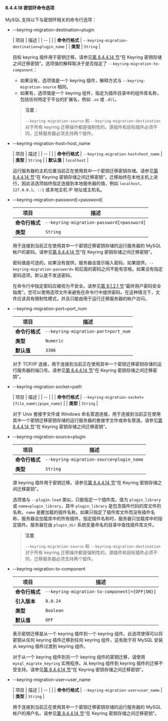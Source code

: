#### 8.4.4.18 密钥环命令选项

MySQL 支持以下与密钥环相关的命令行选项：

- --keyring-migration-destination=plugin

  | 项目           | 描述                                          |
  | -- |  |
  | **命令行格式** | `--keyring-migration-destination=plugin_name` |
  | **类型**       | `String`                                      |

  目标 keyring 插件用于密钥迁移。请参见[第 8.4.4.14 节](#8.4.4.14)“在 Keyring 密钥存储之间迁移密钥”。选项值的解释取决于是否指定了 `--keyring-migration-to-component`：

  - 如果没有，选项值是一个 keyring 插件，解释方式与 `--keyring-migration-source` 相同。
  - 如果有，选项值是一个 keyring 组件，指定为插件目录中的组件库名称，包括任何特定于平台的扩展名，例如 `.so` 或 `.dll`。

  > **注意**：
  >
  > `--keyring-migration-source` 和 `--keyring-migration-destination` 对于所有 keyring 迁移操作都是强制性的。源插件和目标插件必须不同，迁移服务器必须支持两个插件。

- --keyring-migration-host=host_name

  | 项目           | 描述                                 |
  | -- |  |
  | **命令行格式** | `--keyring-migration-host=host_name` |
  | **类型**       | `String`                             |
  | **默认值**     | `localhost`                          |

  运行服务器的主机位置当前正在使用其中一个密钥迁移密钥存储。请参见[第 8.4.4.14 节](#8.4.4.14)“在 Keyring 密钥存储之间迁移密钥”。迁移始终在本地主机上进行，因此该选项始终指定连接到本地服务器的值，例如 `localhost`、`127.0.0.1`、`::1` 或本地主机 IP 地址或主机名。

- --keyring-migration-password[=password]

  | 项目           | 描述                                      |
  | -- | -- |
  | **命令行格式** | `--keyring-migration-password[=password]` |
  | **类型**       | `String`                                  |

  用于连接到当前正在使用其中一个密钥迁移密钥存储的运行服务器的 MySQL 帐户的密码。请参见[第 8.4.4.14 节](#8.4.4.14)“在 Keyring 密钥存储之间迁移密钥”。

  密码值是可选的。如果没有提供，服务器会提示输入密码。如果提供，`--keyring-migration-password=` 和后面的密码之间不能有空格。如果没有指定密码选项，默认是不发送密码。

  在命令行中指定密码应被视为不安全。请参见[第 8.1.2.1 节](#8.1.2.1)“最终用户密码安全指南”。您可以使用选项文件来避免在命令行中提供密码。在这种情况下，文件应该具有限制性模式，并且只能由用于运行迁移服务器的帐户访问。

- --keyring-migration-port=port_num

  | 项目           | 描述                                |
  | -- | -- |
  | **命令行格式** | `--keyring-migration-port=port_num` |
  | **类型**       | `Numeric`                           |
  | **默认值**     | `3306`                              |

  对于 TCP/IP 连接，用于连接到当前正在使用其中一个密钥迁移密钥存储的运行服务器的端口号。请参见[第 8.4.4.14 节](#8.4.4.14)“在 Keyring 密钥存储之间迁移密钥”。

- --keyring-migration-socket=path

  | 项目           | 描述                                                |
  | -- |  |
  | **命令行格式** | `--keyring-migration-socket={file_name\|pipe_name}` |
  | **类型**       | `String`                                            |

  对于 Unix 套接字文件或 Windows 命名管道连接，用于连接到当前正在使用其中一个密钥迁移密钥存储的运行服务器的套接字文件或命名管道。请参见[第 8.4.4.14 节](#8.4.4.14)“在 Keyring 密钥存储之间迁移密钥”。

- --keyring-migration-source=plugin

  | 项目           | 描述                                     |
  | -- | - |
  | **命令行格式** | `--keyring-migration-source=plugin_name` |
  | **类型**       | `String`                                 |

  源 keyring 插件用于密钥迁移。请参见[第 8.4.4.14 节](#8.4.4.14)“在 Keyring 密钥存储之间迁移密钥”。

  选项值与 `--plugin-load` 类似，只能指定一个插件库。值为 `plugin_library` 或 `name=plugin_library`，其中 `plugin_library` 是包含插件代码的库文件的名称，`name` 是要加载的插件名称。如果只指定了插件库文件而没有插件名称，服务器会加载库中的所有插件。指定插件名称时，服务器只加载库中的指定插件。服务器在由 `plugin_dir` 系统变量命名的目录中查找插件库文件。

  > **注意**
  >
  > `--keyring-migration-source` 和 `--keyring-migration-destination` 对于所有 keyring 迁移操作都是强制性的。源插件和目标插件必须不同，迁移服务器必须支持两个插件。

- --keyring-migration-to-component

  | 项目           | 描述                                           |
  | -- | - |
  | **命令行格式** | `--keyring-migration-to-component[={OFF\|ON}]` |
  | **引入版本**   | `8.0.24`                                       |
  | **类型**       | `Boolean`                                      |
  | **默认值**     | `OFF`                                          |

  表示密钥迁移是从一个 keyring 插件到一个 keyring 组件。此选项使得可以将密钥从任何 keyring 插件迁移到任何 keyring 组件，这有助于将 MySQL 安装从 keyring 插件过渡到 keyring 组件。

  对于从一个 keyring 组件到另一个 keyring 组件的密钥迁移，请使用 `mysql_migrate_keyring` 实用程序。从 keyring 组件到 keyring 插件的迁移不受支持。请参见[第 8.4.4.14 节](#8.4.4.14)“在 Keyring 密钥存储之间迁移密钥”。

- --keyring-migration-user=user_name

  | 项目           | 描述                                 |
  | -- |  |
  | **命令行格式** | `--keyring-migration-user=user_name` |
  | **类型**       | `String`                             |

  用于连接到当前正在使用其中一个密钥迁移密钥存储的运行服务器的 MySQL 帐户的用户名。请参见[第 8.4.4.14 节](#8.4.4.14)“在 Keyring 密钥存储之间迁移密钥”。